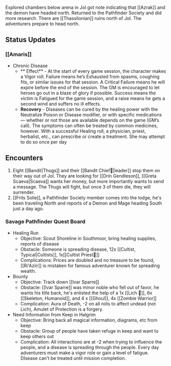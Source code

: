 Explored chambers below arena in Jol got note indicating that [[Azrak]] and the demon have headed north.  Returned to the Pathfinder Society and did more research.   There are [[Thassilonian]] ruins north of Jol.   The adventurers prepare to head north.

## Status Updates
### [[Amaris]] 
- Chronic Disease
	- ** Effect** - At the start of every game session, the character makes a Vigor roll. Failure means he’s Exhausted from spasms, coughing fits, or similar issues for that session. A Critical Failure means he will expire before the end of the session. The GM is encouraged to let heroes go out in a blaze of glory if possible. Success means the victim is Fatigued for the game session, and a raise means he gets a second wind and suffers no ill effects.
	- **Recovery** - Diseases can be cured by the healing power with the Neutralize Poison or Disease modifier, or with specific medications — whether or not those are available depends on the game (GM’s call). The symptoms can often be treated by common medicines, however. With a successful Healing roll, a physician, priest, herbalist, etc., can prescribe or create a treatment. She may attempt to do so once per day

## Encounters

1. Eight [[Bandit|Thugs]] and their [[Bandit Chief💢|leader]] stop them on their way out of Jol.  They are looking for [[Drin Gendleson]], [[Greta Scaeva|Scaeva]] wants her money, but more importantly wants to send a message.   The Thugs will fight, but once 3 of them die, they will surrender.
2. [[Frits Solie]], a Pathfinder Society member comes into the lodge, he's been traveling North and reports  of a Demon and Mage heading South just a day ago.  

### Savage Pathfinder Quest Board

- Healing Run
	- Objective: Scout Shoreline in Southmoor, bring healing supplies, reports of disease
	- Obstacle:  Someone is spreading disease, 12x [[Cultist, Typical|Cultists]], 1x[[Cultist Priest💢]]
	- Complications: Prices are doubled and no treasure to be found, [[Ri'Aziir]] is mistaken for famous adventurer known for spreading wealth.
- Bounty
	- Objective: Track down [[Ivar Sparre]]
	- Obstacle: [[Ivar Sparre]] was minor noble who fell out of favor, he wants his title back, he's enlisted the help of a 1x [[Lich 💢]], 6x [[Skeleton, Humanoid]], and 4 x [[Ghoul]], 4x [[Zombie Warrior]]
	- Complication: Aura of Death, -2 on all rolls to affect undead (not Lich), Amulet of Protection is a forgery.
- Need Information from Keep in Halgrim
	- Objective: Bring back all magical information, diagrams, etc from keep
	- Obstacle: Group of people have taken refuge in keep and want to keep others out
	- Complication: All interactions are at -2 when trying to influence the people, and a disease is spreading through the people.   Every day adventurers must make a vigor role or gain a level of fatigue.  DIsease can't be treated until mission completion.
